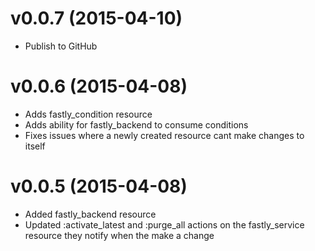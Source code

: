 v0.0.7 (2015-04-10)
===================
- Publish to GitHub

v0.0.6 (2015-04-08)
==================
- Adds fastly_condition resource
- Adds ability for fastly_backend to consume conditions
- Fixes issues where a newly created resource cant make changes to itself

v0.0.5 (2015-04-08)
===================
- Added fastly_backend resource
- Updated :activate_latest and :purge_all actions on the fastly_service resource they notify when the make a change
